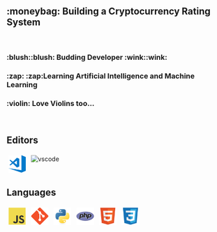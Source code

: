 <!-- ### Hi there 👋 -->
 <h2>:moneybag: Building a Cryptocurrency Rating System </h2><br>
 <h3>:blush::blush: Budding Developer :wink::wink:</h3>
 <h3>:zap: :zap:Learning Artificial Intelligence and Machine Learning </h3>
 <h3>:violin: Love Violins too...</h3><br>
<h2>Editors</h2>
<img src="https://raw.githubusercontent.com/github/explore/80688e429a7d4ef2fca1e82350fe8e3517d3494d/topics/visual-studio-code/visual-studio-code.png" alt="vscode" height="40" style="vertical-align:top; margin:4px" >
<img src="https://storage.googleapis.com/cw-p1w5jpim0sdhkccw8gr/media/blog-images/logo.png" alt="vscode" height="40" style="vertical-align:top; margin:4px" ><br>
 <h2> Languages </h2>
<p>
<img src="https://github.com/devicons/devicon/blob/master/icons/javascript/javascript-original.svg" alt="Javascript" height="40" style="vertical-align:top; margin:4px" >
<img src="https://github.com/devicons/devicon/blob/master/icons/git/git-original.svg" alt="git" height="40" style="vertical-align:top; margin:4px">	
<img src="https://github.com/devicons/devicon/blob/master/icons/python/python-original.svg" alt="python" height="40" style="vertical-align:top; margin:4px">	
<img src="https://github.com/devicons/devicon/blob/master/icons/php/php-original.svg" alt="php" height="40" style="vertical-align:top; margin:4px">	
<img src="https://github.com/devicons/devicon/blob/master/icons/html5/html5-original.svg" alt="html" height="40" style="vertical-align:top; margin:4px">
<img src="https://github.com/devicons/devicon/blob/master/icons/css3/css3-original.svg" alt="css" height="40" style="vertical-align:top; margin:4px">
</p> 
